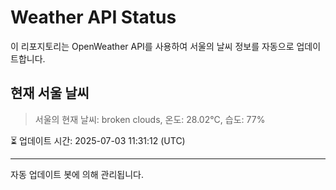 
# Weather API Status

이 리포지토리는 OpenWeather API를 사용하여 서울의 날씨 정보를 자동으로 업데이트합니다.

## 현재 서울 날씨
> 서울의 현재 날씨: broken clouds, 온도: 28.02°C, 습도: 77%

⏳ 업데이트 시간: 2025-07-03 11:31:12 (UTC)

---
자동 업데이트 봇에 의해 관리됩니다.
